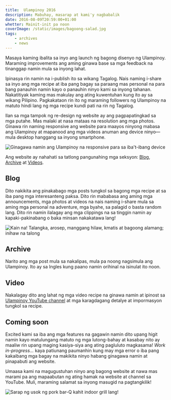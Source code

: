 ```yaml
---
title:  Ulampinoy 2016
description: Mabuhay, masarap at kami'y nagbabalik
date: 2016-08-09T20:59:00+01:00
whetter: Mainit-init pa noon
coverImage: /static/images/bagoong-salad.jpg
tags: 
    - archives
    - news
---
```


Masaya kaming ibalita sa inyo ang launch ng bagong disenyo ng Ulampinoy. Maraming improvements ang aming ginawa base sa mga feedback na tinanggap namin mula sa inyong lahat. 

Ipinasya rin namin na i-publish ito sa wikang Tagalog. Nais naming i-share sa inyo ang mga recipe at iba pang bagay sa paraang mas personal na para bang panauhin namin kayo o panauhin ninyo kami sa inyong tahanan. Nakatitiyak kaming mas makulay ang ating kuwentuhan kung ito ay sa wikang Pilipino. Pagkakataon rin ito ng maraming followers ng Ulampinoy na matuto hindi lang ng mga recipe kundi pati na rin ng Tagalog. 

Ilan sa mga tampok ng re-design ng website ay ang pagpapatingkad sa mga putahe. Mas malaki at nasa mataas na resolution ang mga photos. Ginawa rin naming responsive ang website para maayos ninyong mabasa ang Ulampinoy at mapanood ang mga videos anuman ang device ninyo—mula desktop hanggang sa inyong smartphone.

<img src="/static/images/up-responsive-ipad.jpg" title="Ginagawa namin ang Ulampinoy na responsive para sa iba't-ibang device">

Ang website ay nahahati sa tatlong pangunahing mga seksyon: [Blog](/blog/), [Archive](/archive/) at [Videos](/video/).

## Blog
Dito nakikita ang pinakabago mga posts tungkol sa bagong mga recipe at sa iba pang mga interesanteng paksa. Dito rin mababasa ang aming mga announcements, mga photos at videos na nais naming i-share mula sa aming mga personal na adventure, mga byahe, sa palagid o basta random lang. Dito rin namin ilalagay ang mga clippings na sa tinggin namin ay kapaki-pakinabang o baka minsan nakakatawa lang!

<img src="/static/images/tanghalian.jpg" title="Kain na! Talangka, arosep, manggang hilaw, kmatis at bagoong alamang; inihaw na talong">

## Archive
Narito ang mga post mula sa nakalipas, mula pa noong nagsimula ang Ulampinoy. Ito ay sa Ingles kung paano namin orihinal na isinulat ito noon.

## Video
Nakalagay dito ang lahat ng mga video recipe na ginawa namin at ipinost sa [Ulampinoy YouTube channel](https://www.youtube.com/user/ulampinoy) at mga karagdagang detalye at impormasyon tungkol sa recipe.

## Coming soon
Excited kami sa iba ang mga features na gagawin namin dito upang higit namin kayo matulungang matuto ng mga lutong-bahay at kasabay nito ay maaliw rin upang maging kasiya-siya ang ating pagluluto magkasama! _Work in-progress..._ kaya patiunang paumanhin kung may mga error o iba pang kakaibang mga bagay na makikita ninyo habang ginagawa namin at pinapabuti ang website.

Umaasa kami na magugustuhan ninyo ang bagong website at nawa mas marami pa ang mapaabutan ng ating hamak na website at channel sa YouTube. Muli, maraming salamat sa inyong masugid na pagtangkilik!

<img src="/static/images/pork-barbeque-grill.jpg" title="Sarap ng usok ng pork bar-Q kahit indoor grill lang!">
